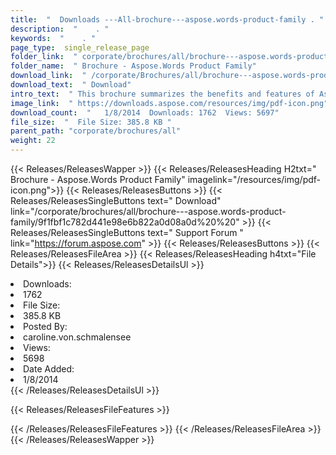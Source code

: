 ```yaml
---
title:  "  Downloads ---All-brochure---aspose.words-product-family . " 
description:  "    . " 
keywords:  "    . " 
page_type:  single_release_page
folder_link:  " corporate/brochures/all/brochure---aspose.words-product-family/"
folder_name:  " Brochure - Aspose.Words Product Family"
download_link:  " /corporate/Brochures/all/brochure---aspose.words-product-family/9f1fbf1c782d441e98e6b822a0d08a0d"
download_text:  " Download"
intro_text:  " This brochure summarizes the benefits and features of Aspose.Words across all su..."
image_link:  " https://downloads.aspose.com/resources/img/pdf-icon.png"
download_count:  "   1/8/2014  Downloads: 1762  Views: 5697"
file_size:  "  File Size: 385.8 KB "
parent_path: "corporate/brochures/all"
weight: 22 
---
```


{{< Releases/ReleasesWapper >}}
  {{< Releases/ReleasesHeading H2txt=" Brochure - Aspose.Words Product Family" imagelink="/resources/img/pdf-icon.png">}}
  {{< Releases/ReleasesButtons >}}
    {{< Releases/ReleasesSingleButtons text=" Download" link="/corporate/brochures/all/brochure---aspose.words-product-family/9f1fbf1c782d441e98e6b822a0d08a0d%20%20" >}}
    {{< Releases/ReleasesSingleButtons text=" Support Forum " link="https://forum.aspose.com" >}}
  {{< Releases/ReleasesButtons >}}
  {{< Releases/ReleasesFileArea >}}
    {{< Releases/ReleasesHeading h4txt="File Details">}}
    {{< Releases/ReleasesDetailsUl >}}
             <li>Downloads:</li><li>1762</li><li>File Size:</li><li>385.8 KB</li><li>Posted By:</li><li>caroline.von.schmalensee</li><li>Views:</li><li>5698</li><li>Date Added:</li><li>1/8/2014</li>
    {{< /Releases/ReleasesDetailsUl >}}

  {{< Releases/ReleasesFileFeatures >}}
      
  {{< /Releases/ReleasesFileFeatures >}}
 {{< /Releases/ReleasesFileArea >}}
{{< /Releases/ReleasesWapper >}}


